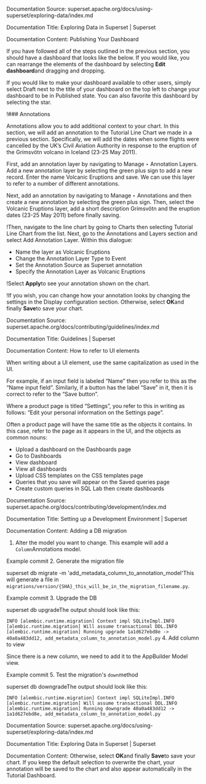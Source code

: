 Documentation Source:
superset.apache.org/docs/using-superset/exploring-data/index.md

Documentation Title:
Exploring Data in Superset | Superset

Documentation Content:
Publishing Your Dashboard​

If you have followed all of the steps outlined in the previous section, you should have a dashboard
that looks like the below. If you would like, you can rearrange the elements of the dashboard by
selecting **Edit dashboard**and dragging and dropping.

If you would like to make your dashboard available to other users, simply select Draft next to the
title of your dashboard on the top left to change your dashboard to be in Published state. You can
also favorite this dashboard by selecting the star.

!### Annotations​

Annotations allow you to add additional context to your chart. In this section, we will add an
annotation to the Tutorial Line Chart we made in a previous section. Specifically, we will add the
dates when some flights were cancelled by the UK’s Civil Aviation Authority in response to the
eruption of the Grímsvötn volcano in Iceland (23-25 May 2011).

First, add an annotation layer by navigating to Manage ‣ Annotation Layers. Add a new annotation
layer by selecting the green plus sign to add a new record. Enter the name Volcanic Eruptions and
save. We can use this layer to refer to a number of different annotations.

Next, add an annotation by navigating to Manage ‣ Annotations and then create a new annotation by
selecting the green plus sign. Then, select the Volcanic Eruptions layer, add a short description
Grímsvötn and the eruption dates (23-25 May 2011) before finally saving.

!Then, navigate to the line chart by going to Charts then selecting Tutorial Line Chart from the
list. Next, go to the Annotations and Layers section and select Add Annotation Layer. Within this
dialogue:

* Name the layer as Volcanic Eruptions
* Change the Annotation Layer Type to Event
* Set the Annotation Source as Superset annotation
* Specify the Annotation Layer as Volcanic Eruptions

!Select **Apply**to see your annotation shown on the chart.

!If you wish, you can change how your annotation looks by changing the settings in the Display
configuration section. Otherwise, select **OK**and finally **Save**to save your chart.



Documentation Source:
superset.apache.org/docs/contributing/guidelines/index.md

Documentation Title:
Guidelines | Superset

Documentation Content:
How to refer to UI elements​

When writing about a UI element, use the same capitalization as used in the UI.

For example, if an input field is labeled “Name” then you refer to this as the “Name input field”. Similarly, if a button has the label “Save” in it, then it is correct to refer to the “Save button”.

Where a product page is titled “Settings”, you refer to this in writing as follows:
“Edit your personal information on the Settings page”.

Often a product page will have the same title as the objects it contains. In this case, refer to the page as it appears in the UI, and the objects as common nouns:

* Upload a dashboard on the Dashboards page
* Go to Dashboards
* View dashboard
* View all dashboards
* Upload CSS templates on the CSS templates page
* Queries that you save will appear on the Saved queries page
* Create custom queries in SQL Lab then create dashboards



Documentation Source:
superset.apache.org/docs/contributing/development/index.md

Documentation Title:
Setting up a Development Environment | Superset

Documentation Content:
Adding a DB migration​

1. Alter the model you want to change. This example will add a `Column`Annotations model.

Example commit
2. Generate the migration file

superset db migrate -m 'add\_metadata\_column\_to\_annotation\_model'This will generate a file in `migrations/version/{SHA}_this_will_be_in_the_migration_filename.py`.

Example commit
3. Upgrade the DB

superset db upgradeThe output should look like this:

`INFO [alembic.runtime.migration] Context impl SQLiteImpl.INFO [alembic.runtime.migration] Will assume transactional DDL.INFO [alembic.runtime.migration] Running upgrade 1a1d627ebd8e -> 40a0a483dd12, add_metadata_column_to_annotation_model.py`
4. Add column to view

Since there is a new column, we need to add it to the AppBuilder Model view.

Example commit
5. Test the migration's `down`method

superset db downgradeThe output should look like this:

`INFO [alembic.runtime.migration] Context impl SQLiteImpl.INFO [alembic.runtime.migration] Will assume transactional DDL.INFO [alembic.runtime.migration] Running downgrade 40a0a483dd12 -> 1a1d627ebd8e, add_metadata_column_to_annotation_model.py`



Documentation Source:
superset.apache.org/docs/using-superset/exploring-data/index.md

Documentation Title:
Exploring Data in Superset | Superset

Documentation Content:
Otherwise, select **OK**and finally **Save**to save your chart. If you keep
the default selection to overwrite the chart, your annotation will be saved to the chart and also
appear automatically in the Tutorial Dashboard.



